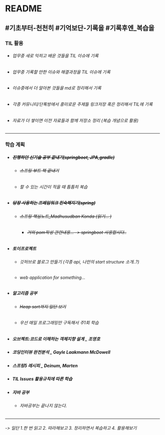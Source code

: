 # README

## #기초부터-천천히 #기억보단-기록을 #기록후엔_복습을



### TIL 활용

- ###### 업무중 새로 익히고 배운 것들을 TIL 이슈에 기록

- ###### 업무중 기록할 만한 이슈와 해결과정을 TIL 이슈에 기록

- ###### 이슈중에서 더 알아본 것들을 md로 정리해서 기록

- ###### 각종 커뮤니티/단톡방에서 흥미로운 주제들 링크저장 혹은 정리해서 TIL에 기록

- ###### 자료가 더 쌓이면 이전 자료들과 함께 저장소 정리 (복습 개념으로 활용)  

----



### 학습 계획

- ##### ~~진행하던 신기술 공부 끝내기(springboot, JPA,gradle)~~

  - ###### ~~스프링 부트 책 끝내기~~

  - ###### 할 수 있는 시간이 적을 때 틈틈히 복습

- ##### ~~당장 사용하는 프레임워크 친숙해지기(spring)~~

  - ###### ~~스프링 핵심노트_Madhusudban Konda (읽기... )~~

    - ###### ~~거의 pom작성 관련내용... -> springboot 사용합시다..~~ 

- ##### 토이프로젝트

  - ###### 깃허브로 블로그 만들기 (각종 api, 나만의 start structure 소개..?)

  - ###### web application for something... 
  
- ##### 알고리즘 공부

  - ###### ~~Heap sort까지 일단 보기~~
  
  - ###### 우선 매일 프로그래밍만 구독해서 주1회 학습
  
- ##### 오브젝트:코드로 이해하는 객체지향 설계  _ 조영호

- ##### 코딩인터뷰 완전분석 _ Gayle Laakmann McDowell

- ##### 스프링5 레시피 _ Deinum, Marten

  
  
- ##### TIL Issues 활용규칙에 따른 학습

- ##### 자바 공부

  - ###### 자바공부는 끝나지 않는다. 

  
  
  ###### 

---





######  -> 일단 1.한 번 읽고 2. 따라해보고 3. 정리하면서 복습하고 4. 활용해보기



